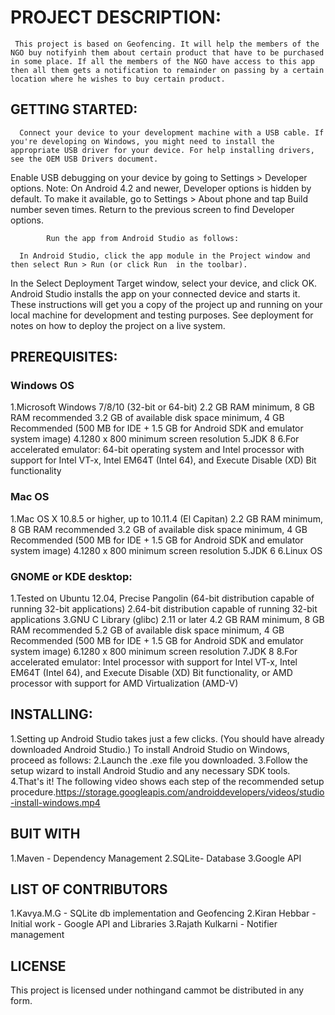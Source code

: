 # PROJECT DESCRIPTION:
     This project is based on Geofencing. It will help the members of the NGO buy notifyinh them about certain product that have to be purchased in some place. If all the members of the NGO have access to this app then all them gets a notification to remainder on passing by a certain location where he wishes to buy certain product.


## GETTING STARTED:
      Connect your device to your development machine with a USB cable. If you're developing on Windows, you might need to install the appropriate USB driver for your device. For help installing drivers, see the OEM USB Drivers document.
Enable USB debugging on your device by going to Settings > Developer options.
Note: On Android 4.2 and newer, Developer options is hidden by default. To make it available, go to Settings > About phone and tap Build number seven times. Return to the previous screen to find Developer options.

            Run the app from Android Studio as follows:

      In Android Studio, click the app module in the Project window and then select Run > Run (or click Run  in the toolbar).
In the Select Deployment Target window, select your device, and click OK.
Android Studio installs the app on your connected device and starts it.
These instructions will get you a copy of the project up and running on your local machine for development and testing purposes. See deployment for notes on how to deploy the project on a live system.


## PREREQUISITES:

### Windows OS
1.Microsoft Windows 7/8/10 (32-bit or 64-bit)
2.2 GB RAM minimum, 8 GB RAM recommended
3.2 GB of available disk space minimum, 4 GB Recommended (500 MB for IDE + 1.5 GB for Android SDK and emulator system image)
4.1280 x 800 minimum screen resolution
5.JDK 8
6.For accelerated emulator: 64-bit operating system and Intel processor with support for Intel VT-x, Intel EM64T (Intel 64), and Execute Disable (XD) Bit functionality

### Mac OS
1.Mac OS X 10.8.5 or higher, up to 10.11.4 (El Capitan)
2.2 GB RAM minimum, 8 GB RAM recommended
3.2 GB of available disk space minimum, 4 GB Recommended (500 MB for IDE + 1.5 GB for Android SDK and emulator system image)
4.1280 x 800 minimum screen resolution
5.JDK 6
6.Linux OS

### GNOME or KDE desktop:
1.Tested on Ubuntu 12.04, Precise Pangolin (64-bit distribution capable of running 32-bit applications)
2.64-bit distribution capable of running 32-bit applications
3.GNU C Library (glibc) 2.11 or later
4.2 GB RAM minimum, 8 GB RAM recommended
5.2 GB of available disk space minimum, 4 GB Recommended (500 MB for IDE + 1.5 GB for Android SDK and emulator system image)
6.1280 x 800 minimum screen resolution
7.JDK 8
8.For accelerated emulator: Intel processor with support for Intel VT-x, Intel EM64T (Intel 64), and Execute Disable (XD) Bit functionality, or AMD processor with support for AMD Virtualization (AMD-V)



## INSTALLING:
1.Setting up Android Studio takes just a few clicks. (You should have already downloaded Android Studio.)
    To install Android Studio on Windows, proceed as follows:
2.Launch the .exe file you downloaded.
3.Follow the setup wizard to install Android Studio and any necessary SDK tools.
4.That's it! The following video shows each step of the recommended setup procedure.https://storage.googleapis.com/androiddevelopers/videos/studio-install-windows.mp4



## BUIT WITH
1.Maven - Dependency Management
2.SQLite- Database
3.Google API


## LIST OF CONTRIBUTORS
1.Kavya.M.G - SQLite db implementation and Geofencing
2.Kiran Hebbar - Initial work - Google API and Libraries
3.Rajath Kulkarni - Notifier management


## LICENSE
This project is licensed under nothingand cammot be distributed in any form.
